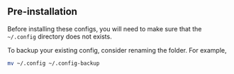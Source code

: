 ## Pre-installation

Before installing these configs, you will need to make sure that the `~/.config`
directory does not exists.

To backup your existing config, consider renaming the folder. For example,

```sh
mv ~/.config ~/.config-backup
```
